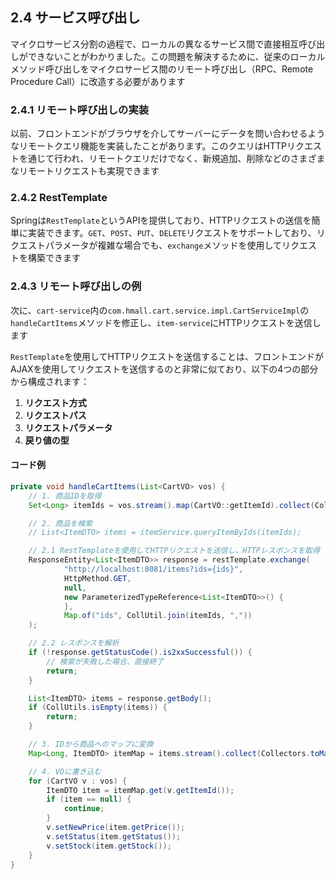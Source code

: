 ## 2.4 サービス呼び出し

マイクロサービス分割の過程で、ローカルの異なるサービス間で直接相互呼び出しができないことがわかりました。この問題を解決するために、従来のローカルメソッド呼び出しをマイクロサービス間のリモート呼び出し（RPC、Remote Procedure Call）に改造する必要があります

### 2.4.1 リモート呼び出しの実装

以前、フロントエンドがブラウザを介してサーバーにデータを問い合わせるようなリモートクエリ機能を実装したことがあります。このクエリはHTTPリクエストを通じて行われ、リモートクエリだけでなく、新規追加、削除などのさまざまなリモートリクエストも実現できます

### 2.4.2 RestTemplate

Springは`RestTemplate`というAPIを提供しており、HTTPリクエストの送信を簡単に実装できます。`GET`、`POST`、`PUT`、`DELETE`リクエストをサポートしており、リクエストパラメータが複雑な場合でも、`exchange`メソッドを使用してリクエストを構築できます

### 2.4.3 リモート呼び出しの例

次に、`cart-service`内の`com.hmall.cart.service.impl.CartServiceImpl`の`handleCartItems`メソッドを修正し、`item-service`にHTTPリクエストを送信します

`RestTemplate`を使用してHTTPリクエストを送信することは、フロントエンドがAJAXを使用してリクエストを送信するのと非常に似ており、以下の4つの部分から構成されます：

1. **リクエスト方式**
2. **リクエストパス**
3. **リクエストパラメータ**
4. **戻り値の型**
   

#### コード例

```java
private void handleCartItems(List<CartVO> vos) {
    // 1. 商品IDを取得
    Set<Long> itemIds = vos.stream().map(CartVO::getItemId).collect(Collectors.toSet());

    // 2. 商品を検索
    // List<ItemDTO> items = itemService.queryItemByIds(itemIds);

    // 2.1 RestTemplateを使用してHTTPリクエストを送信し、HTTPレスポンスを取得
    ResponseEntity<List<ItemDTO>> response = restTemplate.exchange(
            "http://localhost:8081/items?ids={ids}",
            HttpMethod.GET,
            null,
            new ParameterizedTypeReference<List<ItemDTO>>() {
            },
            Map.of("ids", CollUtil.join(itemIds, ","))
    );

    // 2.2 レスポンスを解析
    if (!response.getStatusCode().is2xxSuccessful()) {
        // 検索が失敗した場合、直接終了
        return;
    }

    List<ItemDTO> items = response.getBody();
    if (CollUtils.isEmpty(items)) {
        return;
    }

    // 3. IDから商品へのマップに変換
    Map<Long, ItemDTO> itemMap = items.stream().collect(Collectors.toMap(ItemDTO::getId, Function.identity()));

    // 4. VOに書き込む
    for (CartVO v : vos) {
        ItemDTO item = itemMap.get(v.getItemId());
        if (item == null) {
            continue;
        }
        v.setNewPrice(item.getPrice());
        v.setStatus(item.getStatus());
        v.setStock(item.getStock());
    }
}
